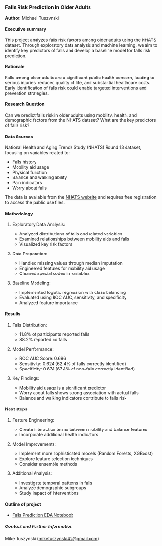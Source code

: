 ### Falls Risk Prediction in Older Adults

**Author**: Michael Tuszynski

#### Executive summary
This project analyzes falls risk factors among older adults using the NHATS dataset. Through exploratory data analysis and machine learning, we aim to identify key predictors of falls and develop a baseline model for falls risk prediction.

#### Rationale
Falls among older adults are a significant public health concern, leading to serious injuries, reduced quality of life, and substantial healthcare costs. Early identification of falls risk could enable targeted interventions and prevention strategies.

#### Research Question
Can we predict falls risk in older adults using mobility, health, and demographic factors from the NHATS dataset? What are the key predictors of falls risk?

#### Data Sources
National Health and Aging Trends Study (NHATS) Round 13 dataset, focusing on variables related to:
- Falls history
- Mobility aid usage
- Physical function
- Balance and walking ability
- Pain indicators
- Worry about falls

The data is available from the [NHATS website](https://nhats.org/researcher/data-access/public-use-files) and requires free registration to access the public use files.

#### Methodology
1. Exploratory Data Analysis:
   - Analyzed distributions of falls and related variables
   - Examined relationships between mobility aids and falls
   - Visualized key risk factors

2. Data Preparation:
   - Handled missing values through median imputation
   - Engineered features for mobility aid usage
   - Cleaned special codes in variables

3. Baseline Modeling:
   - Implemented logistic regression with class balancing
   - Evaluated using ROC AUC, sensitivity, and specificity
   - Analyzed feature importance

#### Results
1. Falls Distribution:
   - 11.8% of participants reported falls
   - 88.2% reported no falls

2. Model Performance:
   - ROC AUC Score: 0.696
   - Sensitivity: 0.624 (62.4% of falls correctly identified)
   - Specificity: 0.674 (67.4% of non-falls correctly identified)

3. Key Findings:
   - Mobility aid usage is a significant predictor
   - Worry about falls shows strong association with actual falls
   - Balance and walking indicators contribute to falls risk

#### Next steps
1. Feature Engineering:
   - Create interaction terms between mobility and balance features
   - Incorporate additional health indicators

2. Model Improvements:
   - Implement more sophisticated models (Random Forests, XGBoost)
   - Explore feature selection techniques
   - Consider ensemble methods

3. Additional Analysis:
   - Investigate temporal patterns in falls
   - Analyze demographic subgroups
   - Study impact of interventions

#### Outline of project

- [Falls Prediction EDA Notebook](falls_prediction_eda.ipynb)

##### Contact and Further Information
Mike Tuszynski (miketuszynski42@gmail.com)